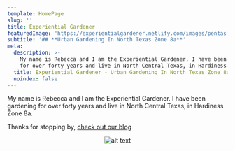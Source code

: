 ```yaml
---
template: HomePage
slug: ''
title: Experiential Gardener
featuredImage: 'https://experientialgardener.netlify.com/images/pentas.jpg'
subtitle: '## **Urban Gardening In North Texas Zone 8a**'
meta:
  description: >-
    My name is Rebecca and I am the Experiential Gardener. I have been gardening
    for over forty years and live in North Central Texas, in Hardiness Zone 8a.
  title: Experiential Gardener - Urban Gardening In North Texas Zone 8a
  noindex: false
---
```



My name is Rebecca and I am the Experiential Gardener. I have been gardening for over forty years and live in North Central Texas, in Hardiness Zone 8a.

Thanks for stopping by, [check out our blog](https://experientialgardener.netlify.com/blog/)

<center>

![alt text](https://experientialgardener.netlify.com/images/rebecca-holding-basket.jpg "Logo Title Text 1")

</center>